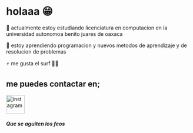 # holaaa 😁
🔭 actualmente estoy estudiando licenciatura en computacion en la universidad autonomoa benito juares de oaxaca 

🌱 estoy aprendiendo programacion y nuevos metodos de aprendizaje y de resolucion de problemas 

⚡ me gusta el surf 🤙🏼


## me puedes contactar en;
<a href="https://www.instagram.com/ripchristros/" target="blank"><img align="center" src="https://user-images.githubusercontent.com/88904952/234981169-2dd1e58f-4b7e-468c-8213-034ba62156c3.png" alt="instagram" height="50" width="50" /></a>
















##### Que se aguiten los feos
